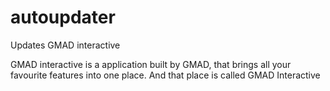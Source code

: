 # autoupdater

Updates GMAD interactive


GMAD interactive is a application built by GMAD, that brings all your favourite features into one place. And that place is called GMAD Interactive
